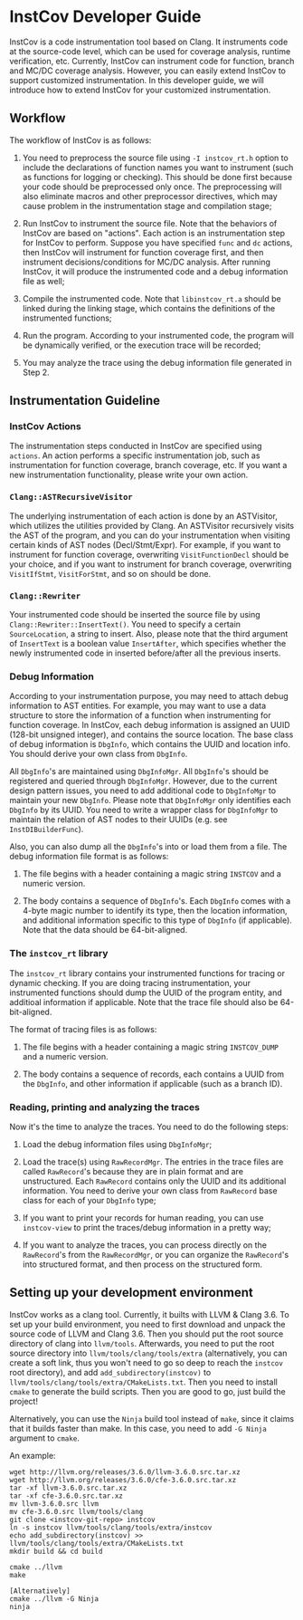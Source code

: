 # InstCov Developer Guide

InstCov is a code instrumentation tool based on Clang. It instruments code at
the source-code level, which can be used for coverage analysis, runtime
verification, etc. Currently, InstCov can instrument code for function, branch
and MC/DC coverage analysis. However, you can easily extend InstCov to support
customized instrumentation. In this developer guide, we will introduce how to
extend InstCov for your customized instrumentation.

## Workflow

The workflow of InstCov is as follows:

1. You need to preprocess the source file using `-I instcov_rt.h` option to
   include the declarations of function names you want to instrument (such as
   functions for logging or checking). This should be done first because your
   code should be preprocessed only once. The preprocessing will also eliminate
   macros and other preprocessor directives, which may cause problem in the
   instrumentation stage and compilation stage;

2. Run InstCov to instrument the source file. Note that the behaviors of InstCov
   are based on "actions". Each action is an instrumentation step for InstCov to
   perform. Suppose you have specified `func` and `dc` actions, then InstCov
   will instrument for function coverage first, and then instrument
   decisions/conditions for MC/DC analysis. After running InstCov, it will
   produce the instrumented code and a debug information file as well;

3. Compile the instrumented code. Note that `libinstcov_rt.a` should be linked
   during the linking stage, which contains the definitions of the instrumented
   functions;

4. Run the program. According to your instrumented code, the program will be
   dynamically verified, or the execution trace will be recorded;

5. You may analyze the trace using the debug information file generated in
   Step 2.

## Instrumentation Guideline

### InstCov Actions

The instrumentation steps conducted in InstCov are specified using `actions`. An
action performs a specific instrumentation job, such as instrumentation for
function coverage, branch coverage, etc. If you want a new instrumentation
functionality, please write your own action.

### `Clang::ASTRecursiveVisitor`

The underlying instrumentation of each action is done by an ASTVisitor, which
utilizes the utilities provided by Clang. An ASTVisitor recursively visits the
AST of the program, and you can do your instrumentation when visiting certain
kinds of AST nodes (Decl/Stmt/Expr). For example, if you want to instrument for
function coverage, overwriting `VisitFunctionDecl` should be your choice, and if
you want to instrument for branch coverage, overwriting `VisitIfStmt`,
`VisitForStmt`, and so on should be done.


### `Clang::Rewriter`

Your instrumented code should be inserted the source file by using
`Clang::Rewriter::InsertText()`. You need to specify a certain `SourceLocation`,
a string to insert. Also, please note that the third argument of `InsertText` is
a boolean value `InsertAfter`, which specifies whether the newly instrumented
code in inserted before/after all the previous inserts.

### Debug Information

According to your instrumentation purpose, you may need to attach debug
information to AST entities. For example, you may want to use a data structure
to store the information of a function when instrumenting for function
coverage. In InstCov, each debug information is assigned an UUID (128-bit
unsigned integer), and contains the source location. The base class of debug
information is `DbgInfo`, which contains the UUID and location info. You should
derive your own class from `DbgInfo`.

All `DbgInfo`'s are maintained using `DbgInfoMgr`. All `DbgInfo`'s should be
registered and queried through `DbgInfoMgr`. However, due to the current design
pattern issues, you need to add additional code to `DbgInfoMgr` to maintain your
new `DbgInfo`. Please note that `DbgInfoMgr` only identifies each `DbgInfo` by
its UUID. You need to write a wrapper class for `DbgInfoMgr` to maintain the
relation of AST nodes to their UUIDs (e.g. see `InstDIBuilderFunc`).

Also, you can also dump all the `DbgInfo`'s into or load them
from a file. The debug information file format is as follows:

1. The file begins with a header containing a magic string `INSTCOV` and a
   numeric version.

2. The body contains a sequence of `DbgInfo`'s. Each `DbgInfo` comes with a
   4-byte magic number to identify its type, then the location information, and
   additional information specific to this type of `DbgInfo` (if applicable).
   Note that the data should be 64-bit-aligned.

### The `instcov_rt` library

The `instcov_rt` library contains your instrumented functions for tracing or
dynamic checking. If you are doing tracing instrumentation, your instrumented
functions should dump the UUID of the program entity, and additioal information
if applicable. Note that the trace file should also be 64-bit-aligned.

The format of tracing files is as follows:

1. The file begins with a header containing a magic string `INSTCOV_DUMP` and a
   numeric version.

2. The body contains a sequence of records, each contains a UUID from the
   `DbgInfo`, and other information if applicable (such as a branch ID).

### Reading, printing and analyzing the traces

Now it's the time to analyze the traces. You need to do the following steps:

1. Load the debug information files using `DbgInfoMgr`;

2. Load the trace(s) using `RawRecordMgr`. The entries in the trace files are
   called `RawRecord`'s because they are in plain format and are unstructured.
   Each `RawRecord` contains only the UUID and its additional information.
   You need to derive your own class from `RawRecord` base class for each of
   your `DbgInfo` type;

3. If you want to print your records for human reading, you can use
   `instcov-view` to print the traces/debug information in a pretty way;

4. If you want to analyze the traces, you can process directly on the
   `RawRecord`'s from the `RawRecordMgr`, or you can organize the `RawRecord`'s
   into structured format, and then process on the structured form.

## Setting up your development environment

InstCov works as a clang tool. Currently, it builts with LLVM & Clang 3.6.  To
set up your build environment, you need to first download and unpack the source
code of LLVM and Clang 3.6. Then you should put the root source directory of
clang into `llvm/tools`. Afterwards, you need to put the root source directory
into `llvm/tools/clang/tools/extra` (alternatively, you can create a soft link,
thus you won't need to go so deep to reach the `instcov` root directory), and
add `add_subdirectory(instcov)` to
`llvm/tools/clang/tools/extra/CMakeLists.txt`. Then you need to install `cmake`
to generate the build scripts. Then you are good to go, just build the project!

Alternatively, you can use the `Ninja` build tool instead of `make`, since it
claims that it builds faster than make. In this case, you need to add `-G Ninja`
argument to `cmake`.

An example:

	wget http://llvm.org/releases/3.6.0/llvm-3.6.0.src.tar.xz
	wget http://llvm.org/releases/3.6.0/cfe-3.6.0.src.tar.xz
	tar -xf llvm-3.6.0.src.tar.xz
	tar -xf cfe-3.6.0.src.tar.xz
	mv llvm-3.6.0.src llvm
	mv cfe-3.6.0.src llvm/tools/clang
	git clone <instcov-git-repo> instcov
	ln -s instcov llvm/tools/clang/tools/extra/instcov
	echo add_subdirectory(instcov) >> llvm/tools/clang/tools/extra/CMakeLists.txt
	mkdir build && cd build

	cmake ../llvm
	make

	[Alternatively]
	cmake ../llvm -G Ninja
	ninja
